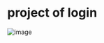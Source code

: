 # project of login

![image](https://github.com/codigoperfeito/React-Native/blob/main/Project-React-Native/Project-login/WhatsApp-Video-2021-06-10-at-13.46.09.gif?raw=true)
